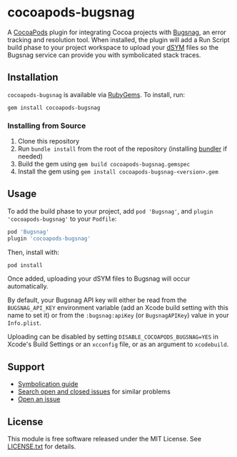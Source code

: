 # cocoapods-bugsnag

A [CocoaPods](https://cocoapods.org) plugin for integrating Cocoa projects with
[Bugsnag](https://bugsnag.com), an error tracking and resolution tool. When
installed, the plugin will add a Run Script build phase to your project workspace
to upload your
[dSYM](http://noverse.com/blog/2010/03/how-to-deal-with-an-iphone-crash-report/)
files so the Bugsnag service can provide you with symbolicated stack traces.

## Installation

`cocoapods-bugsnag` is available via [RubyGems](https://rubygems.org). To
install, run:

    gem install cocoapods-bugsnag

### Installing from Source

1. Clone this repository
2. Run `bundle install` from the root of the repository (installing
   [bundler](http://bundler.io) if needed)
3. Build the gem using `gem build cocoapods-bugsnag.gemspec`
4. Install the gem using `gem install cocoapods-bugsnag-<version>.gem`

## Usage

To add the build phase to your project, add `pod 'Bugsnag'`, and `plugin 'cocoapods-bugsnag'` to your `Podfile`:

```ruby
pod 'Bugsnag'
plugin 'cocoapods-bugsnag'
```

Then, install with: 

```bash
pod install
```

Once added, uploading your dSYM files to Bugsnag will occur automatically.

By default, your Bugsnag API key will either be read from the `BUGSNAG_API_KEY`
environment variable (add an Xcode build setting with this name to set it) or
from the `:bugsnag:apiKey` (or `BugsnagAPIKey`) value in your `Info.plist`.

Uploading can be disabled by setting `DISABLE_COCOAPODS_BUGSNAG=YES` in Xcode's
Build Settings or an `xcconfig` file, or as an argument to `xcodebuild`.

## Support

* [Symbolication guide](https://docs.bugsnag.com/platforms/ios/symbolication-guide/)
* [Search open and closed issues](https://github.com/bugsnag/cocoapods-bugsnag/issues?utf8=✓&q=is%3Aissue)
  for similar problems
* [Open an issue](https://github.com/bugsnag/cocoapods-bugsnag/issues/new)

## License

This module is free software released under the MIT License. See [LICENSE.txt](./LICENSE.txt) for details.
